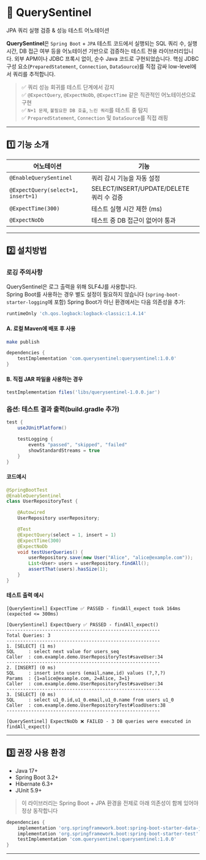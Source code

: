 # 🔭 QuerySentinel
JPA 쿼리 실행 검증 & 성능 테스트 어노테이션

**QuerySentinel**은 `Spring Boot` + `JPA` 테스트 코드에서 실행되는 SQL 쿼리 수, 실행 시간, DB 접근 여부 등을 어노테이션 기반으로 검증하는 테스트 전용 라이브러리입니다.
외부 APM이나 JDBC 프록시 없이, 순수 Java 코드로 구현되었습니다. 핵심 JDBC 구성 요소(`PreparedStatement`, `Connection`, `DataSource`)를 직접 감싸 low-level에서 쿼리를 추적합니다.

> ✅ 쿼리 성능 회귀를 테스트 단계에서 감지 <br>
> ✅ `@ExpectQuery`, `@ExpectNoDb`, `@ExpectTime` 같은 직관적인 어노테이션으로 구현 <br>
> ✅ `N+1 문제`, `불필요한 DB 호출`, `느린 쿼리`를 테스트 중 탐지 <br>
> ✅ `PreparedStatement`, `Connection` 및 `DataSource`를 직접 래핑 <br>

---

## 1️⃣ 기능 소개

| 어노테이션 | 기능 |
|-----------|------|
| `@EnableQuerySentinel` | 쿼리 감시 기능을 자동 설정 |
| `@ExpectQuery(select=1, insert=1)` | SELECT/INSERT/UPDATE/DELETE 쿼리 수 검증 |
| `@ExpectTime(300)` | 테스트 실행 시간 제한 (ms) |
| `@ExpectNoDb` | 테스트 중 DB 접근이 없어야 통과 |

---

## 2️⃣ 설치방법

### 로깅 주의사항

QuerySentinel은 로그 출력을 위해 SLF4J를 사용합니다.  
Spring Boot를 사용하는 경우 별도 설정이 필요하지 않습니다 (`spring-boot-starter-logging`에 포함)
Spring Boot가 아닌 환경에서는 다음 의존성을 추가:

```groovy
runtimeOnly 'ch.qos.logback:logback-classic:1.4.14'
```

#### A. 로컬 Maven에 배포 후 사용

```bash
make publish
```

```groovy
dependencies {
    testImplementation 'com.querysentinel:querysentinel:1.0.0'
}
```

#### B. 직접 JAR 파일을 사용하는 경우
```groovy
testImplementation files('libs/querysentinel-1.0.0.jar')
```

### 옵션: 테스트 결과 출력(build.gradle 추가)
```groovy
test {
    useJUnitPlatform()

    testLogging {
        events "passed", "skipped", "failed"
        showStandardStreams = true
    }
}
```

#### 코드예시

```java
@SpringBootTest
@EnableQuerySentinel
class UserRepositoryTest {

    @Autowired
    UserRepository userRepository;

    @Test
    @ExpectQuery(select = 1, insert = 1)
    @ExpectTime(300)
    @ExpectNoDb
    void testUserQueries() {
        userRepository.save(new User("Alice", "alice@example.com"));
        List<User> users = userRepository.findAll();
        assertThat(users).hasSize(1);
    }
}
```

#### 테스트 출력 예시

```text
[QuerySentinel] ExpectTime ✅ PASSED - findAll_expect took 164ms (expected <= 300ms)

[QuerySentinel] ExpectQuery ✅ PASSED - findAll_expect()
--------------------------------------------------------
Total Queries: 3
--------------------------------------------------------
1. [SELECT] (1 ms)
SQL     : select next value for users_seq
Caller  : com.example.demo.UserRepositoryTest#saveUser:34
--------------------------------------------------------
2. [INSERT] (0 ms)
SQL     : insert into users (email,name,id) values (?,?,?)
Params  : {1=alice@example.com, 2=Alice, 3=1}
Caller  : com.example.demo.UserRepositoryTest#saveUser:34
--------------------------------------------------------
3. [SELECT] (0 ms)
SQL     : select u1_0.id,u1_0.email,u1_0.name from users u1_0
Caller  : com.example.demo.UserRepositoryTest#loadUsers:38
--------------------------------------------------------

[QuerySentinel] ExpectNoDb ❌ FAILED - 3 DB queries were executed in findAll_expect()
```

---

## 3️⃣ 권장 사용 환경
* Java 17+
* Spring Boot 3.2+
* Hibernate 6.3+
* JUnit 5.9+

> 이 라이브러리는 Spring Boot + JPA 환경을 전제로 아래 의존성이 함께 있어야 정상 동작합니다
```groovy
dependencies {
    implementation 'org.springframework.boot:spring-boot-starter-data-jpa'
    implementation 'org.springframework.boot:spring-boot-starter-test'
    testImplementation 'com.querysentinel:querysentinel:1.0.0'
}
```

---
